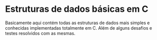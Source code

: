 # Estruturas de dados básicas em C
Basicamente aqui contém todas as estruturas de dados mais simples e conhecidas implementadas totalmente em C. Além de alguns desafios e testes resolvidos com as mesmas.